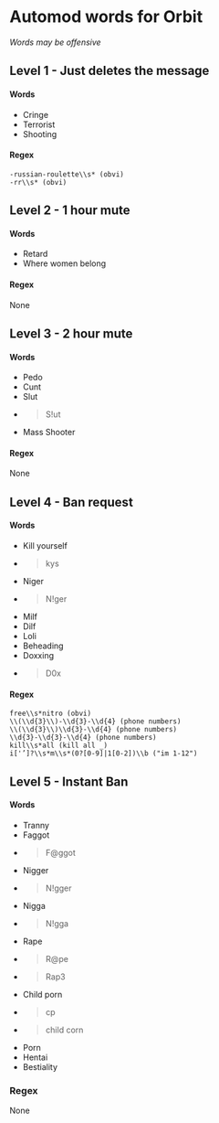 # Automod words for Orbit
*Words may be offensive*

## Level 1 - Just deletes the message

#### Words
- Cringe
- Terrorist
- Shooting

#### Regex
```
-russian-roulette\\s* (obvi)
-rr\\s* (obvi)
```

## Level 2 - 1 hour mute

#### Words
- Retard
- Where women belong


#### Regex
None

## Level 3 - 2 hour mute

#### Words
- Pedo
- Cunt
- Slut
- > S!ut
- Mass Shooter

#### Regex
None

## Level 4 - Ban request

#### Words
- Kill yourself
- > kys
- Niger
- > N!ger
- Milf
- Dilf
- Loli
- Beheading
- Doxxing
- > D0x

#### Regex
```
free\\s*nitro (obvi)
\\(\\d{3}\\)-\\d{3}-\\d{4} (phone numbers)
\\(\\d{3}\\)\\d{3}-\\d{4} (phone numbers)
\\d{3}-\\d{3}-\\d{4} (phone numbers)
kill\\s*all (kill all _)
i['’]?\\s*m\\s*(0?[0-9]|1[0-2])\\b ("im 1-12")
```
## Level 5 - Instant Ban

#### Words
- Tranny
- Faggot
- > F@ggot
- Nigger
- > N!gger
- Nigga
- > N!gga
- Rape
- > R@pe
- > Rap3
- Child porn
- > cp
- > child corn
- Porn
- Hentai
- Bestiality

### Regex
None
